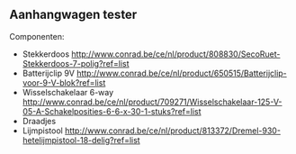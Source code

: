 ## Aanhangwagen tester

Componenten:

* Stekkerdoos
http://www.conrad.be/ce/nl/product/808830/SecoRuet-Stekkerdoos-7-polig?ref=list
* Batterijclip 9V
http://www.conrad.be/ce/nl/product/650515/Batterijclip-voor-9-V-blok?ref=list
* Wisselschakelaar 6-way
http://www.conrad.be/ce/nl/product/709271/Wisselschakelaar-125-V-05-A-Schakelposities-6-6-x-30-1-stuks?ref=list
* Draadjes
* Lijmpistool
http://www.conrad.be/ce/nl/product/813372/Dremel-930-hetelijmpistool-18-delig?ref=list